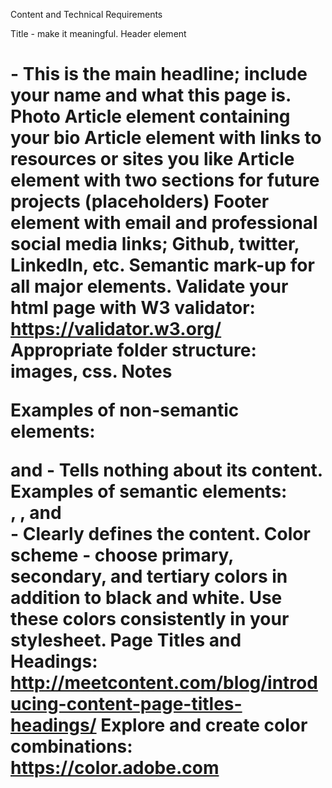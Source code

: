 Content and Technical Requirements

Title - make it meaningful.
Header element <h1> - This is the main headline; include your name and what this page is.
Photo
Article element containing your bio
Article element with links to resources or sites you like
Article element with two sections for future projects (placeholders)
Footer element with email and professional social media links; Github, twitter, LinkedIn, etc.
Semantic mark-up for all major elements.
Validate your html page with W3 validator: https://validator.w3.org/
Appropriate folder structure: images, css.
Notes

Examples of non-semantic elements: <div> and <span> - Tells nothing about its content.
Examples of semantic elements: <form>, <table>, and <article> - Clearly defines the content.
Color scheme - choose primary, secondary, and tertiary colors in addition to black and white. Use these colors consistently in your stylesheet.
Page Titles and Headings: http://meetcontent.com/blog/introducing-content-page-titles-headings/ Explore and create color combinations: https://color.adobe.com